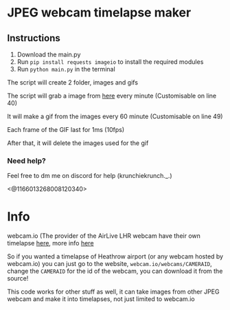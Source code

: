 # JPEG webcam timelapse maker

## Instructions

1. Download the main.py
2. Run `pip install requests imageio` to install the required modules
3. Run `python main.py` in the terminal

The script will create 2 folder, images and gifs

The script will grab a image from [here](https://assets4.webcam.io/w/MmqrKM/latest.jpg) every minute (Customisable on line 40)

It will make a gif from the images every 60 minute (Customisable on line 49)

Each frame of the GIF last for 1ms (10fps)

After that, it will delete the images used for the gif

### Need help?

Feel free to dm me on discord for help (krunchiekrunch._.)

<@1166013268008120340>

# Info

webcam.io (The provider of the AirLive LHR webcam have their own timelapse [here](https://webcam.io/webcams/MmqrKM), more info [here](https://webcam.io/pages/time-lapse)

So if you wanted a timelapse of Heathrow airport (or any webcam hosted by webcam.io) you can just go to the website, `webcam.io/webcams/CAMERAID`, change the `CAMERAID` for the id of the webcam, you can download it from the source!

This code works for other stuff as well, it can take images from other JPEG webcam and make it into timelapses, not just limited to webcam.io
